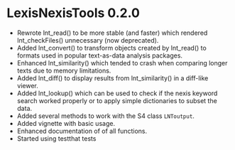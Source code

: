 # LexisNexisTools 0.2.0

* Rewrote lnt_read() to be more stable (and faster) which rendered lnt_checkFiles() unnecessary (now deprecated).
* Added lnt_convert() to transform objects created by lnt_read() to formats used in popular text-as-data analysis packages.
* Enhanced lnt_similarity() which tended to crash when comparing longer texts due to memory limitations.
* Added lnt_diff() to display results from lnt_similarity() in a diff-like viewer.
* Added lnt_lookup() which can be used to check if the nexis keyword search worked properly or to apply simple dictionaries to subset the data.
* Added several methods to work with the S4 class `LNToutput`.
* Added vignette with basic usage.
* Enhanced documentation of of all functions.
* Started using testthat tests
